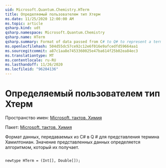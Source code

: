 ```yaml
---
uid: Microsoft.Quantum.Chemistry.HTerm
title: Определяемый пользователем тип Хтерм
ms.date: 11/25/2020 12:00:00 AM
ms.topic: article
qsharp.kind: udt
qsharp.namespace: Microsoft.Quantum.Chemistry
qsharp.name: HTerm
qsharp.summary: Format of data passed from C# to Q# to represent a term of the Hamiltonian. The meaning of the data represented is determined by the algorithm that receives it.
ms.openlocfilehash: 504d55dc57ce92c12e6f016e9afcedfd59664aa1
ms.sourcegitcommit: a87c1aa8e7453360025e47ba614f25b02ea84ec3
ms.translationtype: MT
ms.contentlocale: ru-RU
ms.lasthandoff: 11/26/2020
ms.locfileid: "96204136"
---
```

# <a name="hterm-user-defined-type"></a>Определяемый пользователем тип Хтерм

Пространство имен: [Microsoft. тактов. Химия](xref:Microsoft.Quantum.Chemistry)

Пакет: [Microsoft. тактов. Химия](https://nuget.org/packages/Microsoft.Quantum.Chemistry)


Формат данных, передаваемых из C# в Q # для представления термина Хамилтониан.
Значение представленных данных определяется алгоритмом, который их получает.

```qsharp

newtype HTerm = (Int[], Double[]);
```

